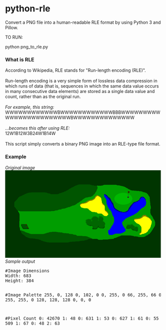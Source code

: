 # python-rle
Convert a PNG file into a human-readable RLE format by using Python 3 and Pillow.

TO RUN:

python png_to_rle.py <inputfilepath> <outputfilepath>


<h3>What is RLE</h3>
According to Wikipedia, RLE stands for "Run-length encoding (RLE)". <br/><br/>
Run-length encoding is a very simple form of lossless data compression in which runs of data (that is, sequences in which the same data value occurs in many consecutive data elements) are stored as a single data value and count, rather than as the original run.
<br/><br/>
<i>For example, this string:</i><br/>
WWWWWWWWWWWWBWWWWWWWWWWWWBBBWWWWWWWWWWWWWWWWWWWWWWWWBWWWWWWWWWWWWWW<br/><br/>
<i>...becomes this after using RLE:</i><br/>
12W1B12W3B24W1B14W<br/><br/>
This script simply converts a binary PNG image into an RLE-type file format.
<h3>Example</h3>
<i>Original image</i><br/>
<img src="https://github.com/anwserman/python-rle/blob/master/input/golfcourse.png">
<i>Sample output</i><br/>
<pre>
#Image Dimensions
Width: 683 
Height: 384 


#Image Palette
255, 0, 128
0, 102, 0
0, 255, 0
66, 255, 66
0, 0, 255
255, 255, 0
128, 128, 128
0, 0, 0

#Pixel Count
0: 42670
1: 48
0: 631
1: 53
0: 627
1: 61
0: 55
2: 55
0: 509
1: 67
0: 48
2: 63


